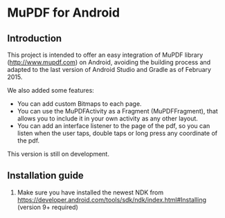 # MuPDF for Android 

## Introduction
This project is intended to offer an easy integration of MuPDF library (http://www.mupdf.com) on Android, avoiding the building process and adapted to the last version of Android Studio and Gradle as of February 2015.

We also added some features:

* You can add custom Bitmaps to each page.
* You can use the MuPDFActivity as a Fragment (MuPDFFragment), that allows you to include it in your own activity as any other layout.
* You can add an interface listener to the page of the pdf, so you can listen when the user taps, double taps or long press any coordinate of the pdf.

This version is still on development.

## Installation guide

1. Make sure you have installed the newest NDK from https://developer.android.com/tools/sdk/ndk/index.html#Installing (version 9+ required)
